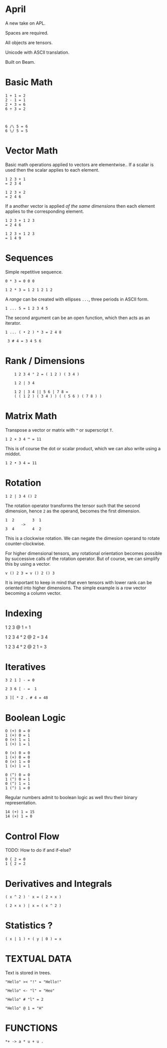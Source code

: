 # April

A new take on APL.

Spaces are required.

All objects are tensors.

Unicode with ASCII translation.

Built on Beam.

# Basic Math

```apl
1 + 1 = 2
2 - 1 = 1
2 • 3 = 6
6 ÷ 3 = 2



6 /\ 5 = 6
6 \/ 5 = 5
```

# Vector Math

Basic math operations applied to vectors are elementwise..
If a scalar is used then the scalar applies to each element.

```apl
1 2 3 + 1
= 2 3 4 

1 2 3 × 2 
= 2 4 6
```

If a another vector is applied *of the same dimensions*
then each element applies to the corresponding element.

```apl
1 2 3 + 1 2 3
= 2 4 6

1 2 3 × 1 2 3
= 1 4 9
```

# Sequences

Simple repetitive sequence.

```apl
0 * 3 = 0 0 0

1 2 * 3 = 1 2 1 2 1 2
```

A *range* can be created with ellipses `...`, three periods in ASCII form.

```
1 ... 5 = 1 2 3 4 5
```

The second argument can be an open function, which then acts as an iterator.

 ```apl
1 ... ( • 2 ) * 3 = 2 4 8
```

```apl
 3 # 4 = 3 4 5 6
```

# Rank / Dimensions

```apl
    1 2 3 4 ° 2 = ( 1 2 ) ( 3 4 )

    1 2 | 3 4 

    1 2 | 3 4 || 5 6 | 7 8 =
    ( ( 1 2 ) ( 3 4 ) ) ( ( 5 6 ) ( 7 8 ) )
```

# Matrix Math

Transpose a vector or matrix with `™` or superscript `T`.

    1 2 × 3 4 ™ = 11

This is of course the dot or scalar product, which we can also write using a middot.

    1 2 • 3 4 = 11

# Rotation

```apl
1 2 | 3 4 () 2 
```

The rotation operator transforms the tensor such
that the second dimension, hence `2` as the operand,
becomes the first dimension.

```
1  2        3  1
       ->
3  4        4  2
```

This is a clockwise rotation. We can negate the
dimesion operand to rotate counter-clockwise.

For higher dimensional tensors, any rotational
orientation becomes possible by successive calls
of the rotation operator. But of course, we can 
simplify this by using a vector.

```apl
v () 2 3 = v () 2 () 3
```

It is important to keep in mind that even tensors
with lower rank can be oriented into higher dimensions.
The simple example is a row vector becoming a column
vector.


# Indexing

1 2 3 @ 1 = 1

1 2 3 4 ° 2 @ 2 = 3 4

1 2 3 4 ° 2 @ 2 1 = 3

# Iteratives

    3 2 1 ] - = 0

    2 3 6 [ - =  1

    3 ][ * 2 . # 4 = 48

# Boolean Logic

    O (+) 0 = 0
    1 (+) 0 = 1
    0 (+) 1 = 1
    1 (+) 1 = 1

    0 (×) 0 = 0
    1 (×) 0 = 0
    0 (×) 1 = 0
    1 (×) 1 = 1

    0 (^) 0 = 0
    1 (^) 0 = 1
    0 (^) 1 = 1
    1 (^) 1 = 0

Regular numbers admit to boolean logic as well thru their binary representation.

    14 (+) 1 = 15
    14 (×) 1 = 0

# Control Flow

TODO: How to do if and if-else?

    0 { 2 = 0
    1 { 2 = 2

# Derivatives and Integrals

    ( x ^ 2 ) ' x = ( 2 × x )

    ( 2 × x ) | x = ( x ^ 2 )

# Statistics ?

    ( x | 1 ) + ( y | 0 ) = x


# TEXTUAL DATA

Text is stored in trees.

    "Hello" >< "!" = "Hello!"

    "Hello" <- "l" = "Heo"

    "Hello" # "l" = 2

    "Hello" @ 1 = "H"

    
# FUNCTIONS

    *+ -> a * u + u .
